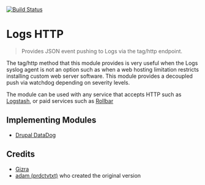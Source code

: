 [![Build Status](https://travis-ci.org/Gizra/logs_http.svg?branch=7.x-1.x)](https://travis-ci.org/Gizra/logs_http)

# Logs HTTP

> Provides JSON event pushing to Logs via the tag/http endpoint.

The tag/http method that this module provides is very useful when the
Logs syslog agent is not an option such as when a web hosting limitation
restricts installing custom web server software. This module provides a
decoupled push via watchdog depending on severity levels.

The module can be used with any service that accepts HTTP such as [Logstash](http://logstash.net/), or paid services such as [Rollbar](https://rollbar.com)

## Implementing Modules

* [Drupal DataDog](https://github.com/justafish/drupal_datadog)

## Credits

* [Gizra](http://gizra.com)
* [adam (prdctvtxt)](https://www.drupal.org/u/prdctvtxt) who created the original version
